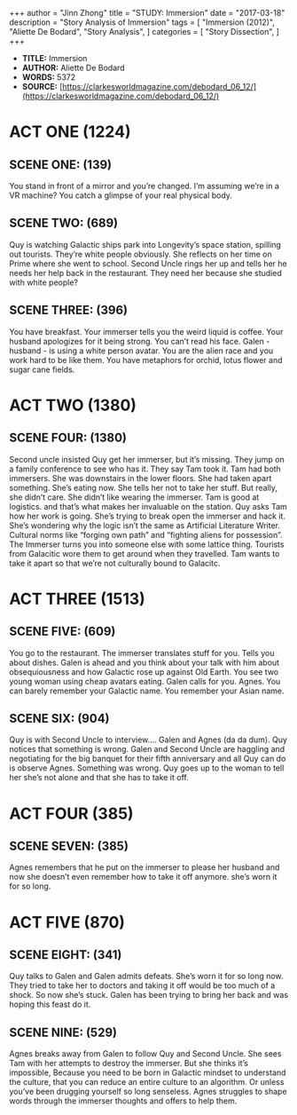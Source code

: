 +++
author = "Jinn Zhong"
title = "STUDY: Immersion"
date = "2017-03-18"
description = "Story Analysis of Immersion"
tags = [
    "Immersion (2012)",
    "Aliette De Bodard",
    "Story Analysis",
]
categories = [
    "Story Dissection",
]
+++

* **TITLE:** Immersion
* **AUTHOR:** Aliette De Bodard
* **WORDS:** 5372
* **SOURCE:** [https://clarkesworldmagazine.com/debodard_06_12/](https://clarkesworldmagazine.com/debodard_06_12/)

# ACT ONE (1224)

## SCENE ONE: (139)
You stand in front of a mirror and you’re changed. I’m assuming we’re in a VR machine? You catch a glimpse of your real physical body.

## SCENE TWO: (689)
Quy is watching Galactic ships park into Longevity’s space station, spilling out tourists. They’re white people obviously. She reflects on her time on Prime where she went to school. Second Uncle rings her up and tells her he needs her help back in the restaurant. They need her because she studied with white people?

## SCENE THREE: (396)
You have breakfast. Your immerser tells you the weird liquid is coffee. Your husband apologizes for it being strong. You can’t read his face. Galen - husband - is using a white person avatar. You are the alien race and you work hard to be like them. You have metaphors for orchid, lotus flower and sugar cane fields.

# ACT TWO (1380)

## SCENE FOUR: (1380)
Second uncle insisted Quy get her immerser, but it’s missing. They jump on a family conference to see who has it. They say Tam took it. Tam had both immersers. She was downstairs in the lower floors. She had taken apart something. She’s eating now. She tells her not to take her stuff. But really, she didn’t care. She didn’t like wearing the immerser. Tam is good at logistics. and that’s what makes her invaluable on the station. Quy asks Tam how her work is going. She’s trying to break open the immerser and hack it. She’s wondering why the logic isn’t the same as Artificial Literature Writer. Cultural norms like “forging own path” and “fighting aliens for possession”. The Immerser turns you into someone else with some lattice thing. Tourists from Galacitic wore them to get around when they travelled. Tam wants to take it apart so that we’re not culturally bound to Galacitc.

# ACT THREE (1513)

## SCENE FIVE: (609)
You go to the restaurant. The immerser translates stuff for you. Tells you about dishes. Galen is ahead and you think about your talk with him about obsequiousness and how Galactic rose up against Old Earth. You see two young woman using cheap avatars eating. Galen calls for you. Agnes. You can barely remember your Galactic name. You remember your Asian name.

## SCENE SIX: (904)
Quy is with Second Uncle to interview…. Galen and Agnes (da da dum). Quy notices that something is wrong. Galen and Second Uncle are haggling and negotiating for the big banquet for their fifth anniversary and all Quy can do is observe Agnes. Something was wrong. Quy goes up to the woman to tell her she’s not alone and that she has to take it off.

# ACT FOUR (385)

## SCENE SEVEN: (385)
Agnes remembers that he put on the immerser to please her husband and now she doesn’t even remember how to take it off anymore. she’s worn it for so long.

# ACT FIVE (870)

## SCENE EIGHT: (341)
Quy talks to Galen and Galen admits defeats. She’s worn it for so long now. They tried to take her to doctors and taking it off would be too much of a shock. So now she’s stuck. Galen has been trying to bring her back and was hoping this feast do it.

## SCENE NINE: (529)
Agnes breaks away from Galen to follow Quy and Second Uncle. She sees Tam with her attempts to destroy the immerser. But she thinks it’s impossible, Because you need to be born in Galactic mindset to understand the culture, that you can reduce an entire culture to an algorithm. Or unless you’ve been drugging yourself so long senseless. Agnes struggles to shape words through the immerser thoughts and offers to help them.
